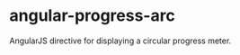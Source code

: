 angular-progress-arc
====================

AngularJS directive for displaying a circular progress meter.
